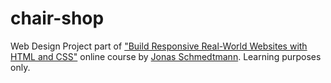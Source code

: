 # chair-shop
Web Design Project part of 
["Build Responsive Real-World Websites with HTML and CSS"](https://www.udemy.com/course/design-and-develop-a-killer-website-with-html5-and-css3/)
online course by [Jonas Schmedtmann](https://www.udemy.com/user/jonasschmedtmann/). Learning purposes only.
